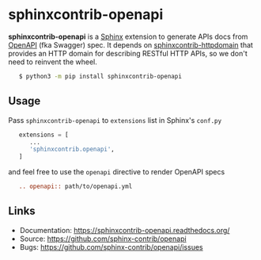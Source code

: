 # sphinxcontrib-openapi


**sphinxcontrib-openapi** is a [Sphinx](<https://www.sphinx-doc.org/en/master/>) extension to generate APIs docs from
[OpenAPI](https://github.com/OAI/OpenAPI-Specification) (fka Swagger) spec. It depends on
[sphinxcontrib-httpdomain](https://sphinxcontrib-httpdomain.readthedocs.io/) that
provides an HTTP domain for describing RESTful HTTP APIs, so we don't need to
reinvent the wheel.

``` bash
   $ python3 -m pip install sphinxcontrib-openapi
```

## Usage

Pass ``sphinxcontrib-openapi`` to ``extensions`` list in  Sphinx's ``conf.py``

``` python
   extensions = [
      ...
      'sphinxcontrib.openapi',
   ]
```

and feel free to use the ``openapi`` directive to render OpenAPI specs

``` restructuredtext
   .. openapi:: path/to/openapi.yml
```

## Links

* Documentation: https://sphinxcontrib-openapi.readthedocs.org/
* Source: https://github.com/sphinx-contrib/openapi
* Bugs: https://github.com/sphinx-contrib/openapi/issues
